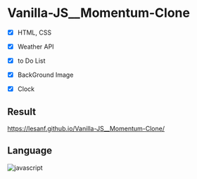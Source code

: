 # Vanilla-JS__Momentum-Clone

- [x] HTML, CSS
- [x] Weather API
- [x] to Do List
- [x] BackGround Image
- [x] Clock


## Result

https://lesanf.github.io/Vanilla-JS__Momentum-Clone/


## Language
![javascript](https://user-images.githubusercontent.com/54767632/69732222-98737680-116e-11ea-9225-add6c24cfc79.jpg)
